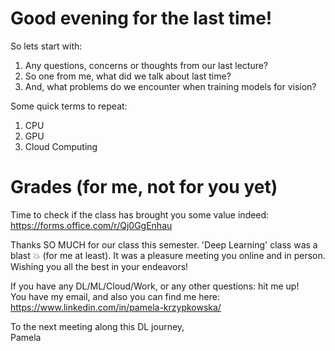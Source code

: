 # Good evening for the last time!

So lets start with:
1. Any questions, concerns or thoughts from our last lecture? 
2. So one from me, what did we talk about last time? 
3. And, what problems do we encounter when training models for vision?

Some quick terms to repeat:
1. CPU
2. GPU
3. Cloud Computing

# Grades (for me, not for you yet)

Time to check if the class has brought you some value indeed: https://forms.office.com/r/Qj0GgEnhau  

Thanks SO MUCH for our class this semester. 'Deep Learning' class was a blast 💥 (for me at least). It was a pleasure meeting you online and in person. Wishing you all the best in your endeavors!  

If you have any DL/ML/Cloud/Work, or any other questions: hit me up!  
You have my email, and also you can find me here: https://www.linkedin.com/in/pamela-krzypkowska/  

To the next meeting along this DL journey,  
Pamela  
